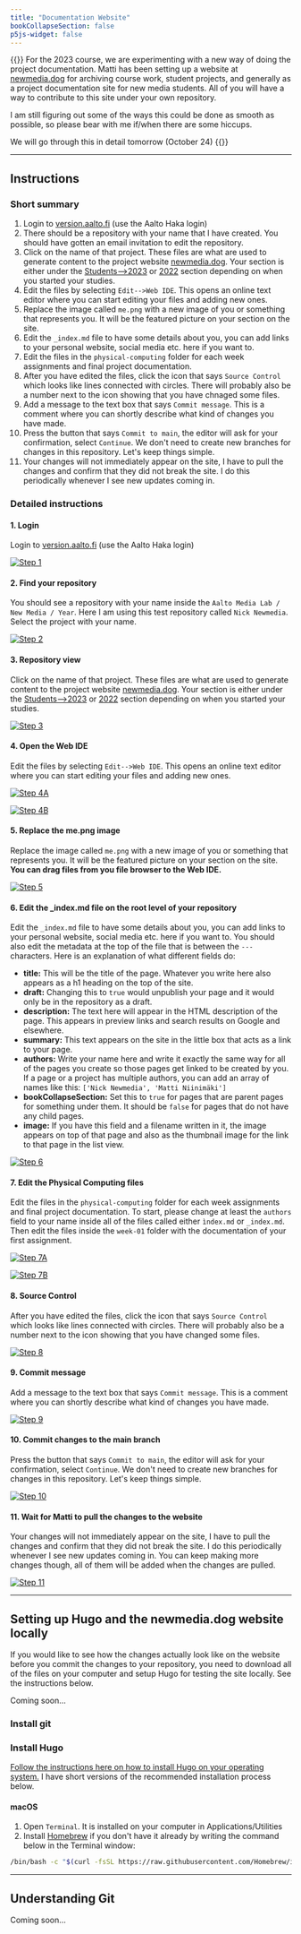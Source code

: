 ```yaml
---
title: "Documentation Website"
bookCollapseSection: false
p5js-widget: false
---
```


{{<hint info>}}
For the 2023 course, we are experimenting with a new way of doing the project documentation. Matti has been setting up a website at [newmedia.dog](https://newmedia.dog/) for archiving course work, student projects, and generally as a project documentation site for new media students. All of you will have a way to contribute to this site under your own repository.

I am still figuring out some of the ways this could be done as smooth as possible, so please bear with me if/when there are some hiccups.

We will go through this in detail tomorrow (October 24)
{{</hint>}}

--- 

## Instructions

### Short summary

1. Login to [version.aalto.fi](https://version.aalto.fi) (use the Aalto Haka login)
2. There should be a repository with your name that I have created. You should have gotten an email invitation to edit the repository.
3. Click on the name of that project. These files are what are used to generate content to the project website [newmedia.dog](https://newmedia.dog/). Your section is either under the [Students-->2023](https://newmedia.dog/students/2023/) or [2022](https://newmedia.dog/students/2022/) section depending on when you started your studies.
4. Edit the files by selecting `Edit-->Web IDE`. This opens an online text editor where you can start editing your files and adding new ones.
5. Replace the image called `me.png` with a new image of you or something that represents you. It will be the featured picture on your section on the site.
6. Edit the `_index.md` file to have some details about you, you can add links to your personal website, social media etc. here if you want to.
7. Edit the files in the `physical-computing` folder for each week assignments and final project documentation.
8. After you have edited the files, click the icon that says `Source Control` which looks like lines connected with circles. There will probably also be a number next to the icon showing that you have chnaged some files.
9. Add a message to the text box that says `Commit message`. This is a comment where you can shortly describe what kind of changes you have made.
10. Press the button that says `Commit to main`, the editor will ask for your confirmation, select `Continue`. We don't need to create new branches for changes in this repository. Let's keep things simple.
11. Your changes will not immediately appear on the site, I have to pull the changes and confirm that they did not break the site. I do this periodically whenever I see new updates coming in.

### Detailed instructions

#### 1. Login
Login to [version.aalto.fi](https://version.aalto.fi) (use the Aalto Haka login) 

[![Step 1](./images/step01.png)](./images/step01.png)

#### 2. Find your repository
You should see a repository with your name inside the `Aalto Media Lab / New Media / Year`. Here I am using this test repository called `Nick Newmedia`. Select the project with your name. 

[![Step 2](./images/step02.png)](./images/step02.png)

#### 3. Repository view
Click on the name of that project. These files are what are used to generate content to the project website [newmedia.dog](https://newmedia.dog/). Your section is either under the [Students-->2023](https://newmedia.dog/students/2023/) or [2022](https://newmedia.dog/students/2022/) section depending on when you started your studies.

[![Step 3](./images/step03.png)](./images/step03.png)

#### 4. Open the Web IDE

Edit the files by selecting `Edit-->Web IDE`. This opens an online text editor where you can start editing your files and adding new ones. 

[![Step 4A](./images/step04-a.png)](./images/step04-a.png)

[![Step 4B](./images/step04-b.png)](./images/step04-b.png)

#### 5. Replace the me.png image

Replace the image called `me.png` with a new image of you or something that represents you. It will be the featured picture on your section on the site. **You can drag files from you file browser to the Web IDE.**

[![Step 5](./images/step05.png)](./images/step05.png)

#### 6. Edit the _index.md file on the root level of your repository

Edit the `_index.md` file to have some details about you, you can add links to your personal website, social media etc. here if you want to. You should also edit the metadata at the top of the file that is between the `---` characters. Here is an explanation of what different fields do:

- **title:** This will be the title of the page. Whatever you write here also appears as a h1 heading on the top of the site.
- **draft:** Changing this to `true` would unpublish your page and it would only be in the repository as a draft.
- **description:** The text here will appear in the HTML description of the page. This appears in preview links and search results on Google and elsewhere.
- **summary:** This text appears on the site in the little box that acts as a link to your page.
- **authors:** Write your name here and write it exactly the same way for all of the pages you create so those pages get linked to be created by you. If a page or a project has multiple authors, you can add an array of names like this: `['Nick Newmedia', 'Matti Niinimäki']`
- **bookCollapseSection:** Set this to `true` for pages that are parent pages for something under them. It should be `false` for pages that do not have any child pages.
- **image:** If you have this field and a filename written in it, the image appears on top of that page and also as the thumbnail image for the link to that page in the list view.

[![Step 6](./images/step06.png)](./images/step06.png)

#### 7. Edit the Physical Computing files

Edit the files in the `physical-computing` folder for each week assignments and final project documentation. To start, please change at least the `authors` field to your name inside all of the files called either `ìndex.md` or `_index.md`. Then edit the files inside the `week-01` folder with the documentation of your first assignment.

[![Step 7A](./images/step07-a.png)](./images/step07-a.png)

[![Step 7B](./images/step07-b.png)](./images/step07-b.png)

#### 8. Source Control

After you have edited the files, click the icon that says `Source Control` which looks like lines connected with circles. There will probably also be a number next to the icon showing that you have changed some files.

[![Step 8](./images/step08.png)](./images/step08.png)

#### 9. Commit message

Add a message to the text box that says `Commit message`. This is a comment where you can shortly describe what kind of changes you have made.

[![Step 9](./images/step09.png)](./images/step09.png)

#### 10. Commit changes to the main branch

Press the button that says `Commit to main`, the editor will ask for your confirmation, select `Continue`. We don't need to create new branches for changes in this repository. Let's keep things simple.

[![Step 10](./images/step10.png)](./images/step10.png)

#### 11. Wait for Matti to pull the changes to the website

Your changes will not immediately appear on the site, I have to pull the changes and confirm that they did not break the site. I do this periodically whenever I see new updates coming in. You can keep making more changes though, all of them will be added when the changes are pulled.

[![Step 11](./images/step11.png)](./images/step11.png)

---

## Setting up Hugo and the newmedia.dog website locally

If you would like to see how the changes actually look like on the website before you commit the changes to your repository, you need to download all of the files on your computer and setup Hugo for testing the site locally. See the instructions below.

Coming soon...

### Install git

### Install Hugo

[Follow the instructions here on how to install Hugo on your operating system.](https://gohugo.io/installation/) I have short versions of the recommended installation process below.

#### macOS

1. Open `Terminal`. It is installed on your computer in Applications/Utilities 
2. Install [Homebrew](https://brew.sh/) if you don't have it already by writing the command below in the Terminal window:  
```zsh
/bin/bash -c "$(curl -fsSL https://raw.githubusercontent.com/Homebrew/install/HEAD/install.sh)"
```


---

## Understanding Git

Coming soon...